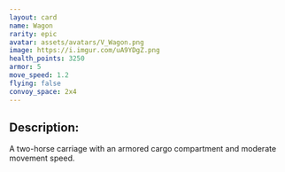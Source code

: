 ```yaml
---
layout: card
name: Wagon
rarity: epic
avatar: assets/avatars/V_Wagon.png
image: https://i.imgur.com/uA9YDgZ.png
health_points: 3250
armor: 5
move_speed: 1.2
flying: false
convoy_space: 2x4
---
```


## Description:

A two-horse carriage with an armored cargo compartment and moderate movement speed.
